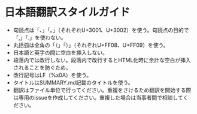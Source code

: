 # 日本語翻訳スタイルガイド

* 句読点は「、」「。」（それぞれU+3001、U+3002）を使う。句読点の目的で「,」「.」を使わない。
* 丸括弧は全角の「（」「）」（それぞれU+FF08、U+FF09）を使う。
* 日本語と英字の間に空白を挿入しない。
* 段落内では改行しない。段落内で改行するとHTML化時に余計な空白が挿入されることを防ぐため。
* 改行記号はLF（%x0A）を使う。
* タイトルはSUMMARY.md記載のタイトルを使う。
* 翻訳はファイル単位で行ってください。重複をさけるため翻訳を開始する際は専用のissueを作成してください。重複した場合は当事者間で相談してください。
